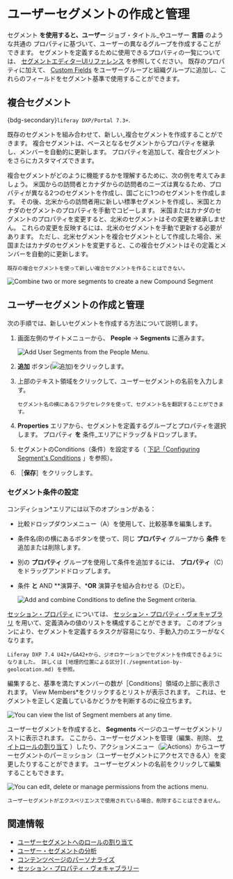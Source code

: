 # ユーザーセグメントの作成と管理

セグメント **を使用すると、ユーザー** ジョブ・タイトル_やユーザー **言語** のような共通の プロパティに基づいて、ユーザーの異なるグループを作成することができます。 セグメントを定義するために使用できるプロパティの一覧については、 [セグメントエディターUIリファレンス](./segments-editor-ui-reference.md) を参照してください。 既存のプロパティに加えて、 [Custom Fields](../../../system-administration/configuring-liferay/adding-custom-fields.md) をユーザーグループと組織グループに追加し、これらのフィールドをセグメント基準で使用することができます。

## 複合セグメント

{bdg-secondary}`liferay DXP/Portal 7.3+`.

既存のセグメントを組み合わせて、新しい_複合セグメントを作成することができます。 複合セグメントは、ベースとなるセグメントからプロパティを継承し、メンバーを自動的に更新します。 プロパティを追加して、複合セグメントをさらにカスタマイズできます。

複合セグメントがどのように機能するかを理解するために、次の例を考えてみましょう。 米国からの訪問者とカナダからの訪問者のニーズは異なるため、プロパティが異なる2つのセグメントを作成し、国ごとに1つのセグメントを作成します。 その後、北米からの訪問者用に新しい標準セグメントを作成し、米国とカナダのセグメントのプロパティを手動でコピーします。 米国またはカナダのセグメントのプロパティを変更すると、北米のセグメントはその変更を継承しません。 これらの変更を反映するには、北米のセグメントを手動で更新する必要があります。 ただし、北米セグメントを複合セグメントとして作成した場合、米国またはカナダのセグメントを変更すると、この複合セグメントはその定義とメンバーを自動的に更新します。

```{important}
既存の複合セグメントを使って新しい複合セグメントを作ることはできない。
```

![Combine two or more segments to create a new Compound Segment](./creating-and-managing-user-segments/images/08.png)

## ユーザーセグメントの作成と管理

次の手順では、新しいセグメントを作成する方法について説明します。

1. 画面左側のサイトメニューから、 **People** &rarr; **Segments** に進みます。

   ![Add User Segments from the People Menu.](./creating-and-managing-user-segments/images/01.png)

1. **追加** ボタン(![追加](../../../images/icon-add.png))をクリックします。

1. 上部のテキスト領域をクリックして、ユーザーセグメントの名前を入力します。

   ```{tip}
   セグメント名の横にあるフラグセレクタを使って、セグメント名を翻訳することができます。
   ```

1. **Properties** エリアから、セグメントを定義するグループとプロパティを選択します。 プロパティ **を** 条件_エリアにドラッグ＆ドロップします。

1. セグメントのConditions（条件）を設定する（ [下記「Configuring Segment's Conditions](#configuring-segment-conditions) 」を参照）。

1. ［**保存**］をクリックします。

### セグメント条件の設定

コンディション*エリアには以下のオプションがある：

- 比較ドロップダウンメニュー（A）を使用して、比較基準を編集します。
- 条件名(B)の横にあるボタンを使って、同じ **プロパティ** グループから **条件** を追加または削除します。
- 別の **プロパティ** グループを使用して条件を追加するには、 **プロパティ**（C）をドラッグアンドドロップします。
- 条件 **と** AND **演算子、***OR** 演算子を組み合わせる（DとE）。

  ![Add and combine Conditions to define the Segment criteria.](./creating-and-managing-user-segments/images/06.png)

[セッション・プロパティ](./segments-editor-ui-reference.md#session-properties) については、 [セッション・プロパティ・ヴォキャブラリ](../../../content-authoring-and-management/tags-and-categories/session-property-vocabularies.md) を用いて、定義済みの値のリストを構成することができます。 このオプションにより、セグメントを定義するタスクが容易になり、手動入力のエラーがなくなります。

```{note}
Liferay DXP 7.4 U42+/GA42+から、ジオロケーションでセグメントを作成できるようになりました。 詳しくは [地理的位置による区分](./segmentation-by-geolocation.md) を参照。
```

編集すると、基準を満たすメンバーの数が［Conditions］領域の上部に表示されます。 View Members*をクリックするとリストが表示されます。 これは、セグメントを正しく定義しているかどうかを判断するのに役立ちます。

![You can view the list of Segment members at any time.](./creating-and-managing-user-segments/images/04.png)

ユーザーセグメントを作成すると、 **Segments** ページのユーザーセグメントリストに表示されます。 ここから、ユーザーセグメントを管理（編集、削除、 [サイトロールの割り当て](../../../users-and-permissions/roles-and-permissions/assigning-roles-to-user-segments.md) ）したり、アクションメニュー（![Actions](../../../images/icon-actions.png)）からユーザーセグメントのパーミッション（ユーザーセグメントにアクセスできる人）を変更したりすることができます。 ユーザーセグメントの名前をクリックして編集することもできます。

![You can edit, delete or manage permissions from the actions menu.](./creating-and-managing-user-segments/images/05.png)

```{note}
ユーザーセグメントがエクスペリエンスで使用されている場合、削除することはできません。
```

## 関連情報

- [ユーザーセグメントへのロールの割り当て](../../../users-and-permissions/roles-and-permissions/assigning-roles-to-user-segments.md)
- [ユーザー・セグメントの分析](./getting-analytics-for-user-segments.md)
- [コンテンツページのパーソナライズ](../experience-personalization/content-page-personalization.md)
- [セッション・プロパティ・ヴォキャブラリー](../../../content-authoring-and-management/tags-and-categories/session-property-vocabularies.md)
